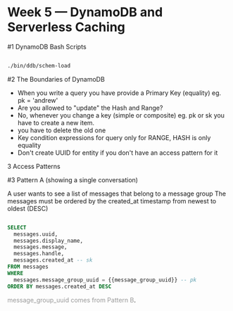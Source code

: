 # Week 5 — DynamoDB and Serverless Caching

#1 DynamoDB Bash Scripts

```bash

./bin/ddb/schem-load

```

#2 The Boundaries of DynamoDB

- When you write a query you have provide a Primary Key (equality) eg. pk = 'andrew'
- Are you allowed to "update" the Hash and Range?
- No, whenever you change a key (simple or composite) eg. pk or sk you have to create a new item.
- you have to delete the old one
- Key condition expressions for query only for RANGE, HASH is only equality
- Don't create UUID for entity if you don't have an access pattern for it

3 Access Patterns

#3 Pattern A (showing a single conversation)

A user wants to see a list of messages that belong to a message group The messages must be ordered by the created_at timestamp from newest to oldest (DESC)


```sql

SELECT
  messages.uuid,
  messages.display_name,
  messages.message,
  messages.handle,
  messages.created_at -- sk
FROM messages
WHERE
  messages.message_group_uuid = {{message_group_uuid}} -- pk
ORDER BY messages.created_at DESC

```
<span style="color: #999999;">message_group_uuid comes from Pattern B</span>.
